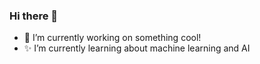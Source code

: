 ### Hi there 👋  

- 🧩 I’m currently working on something cool! 
- ✨ I’m currently learning about machine learning and AI

<!--
**alexandrab319/alexandrab319** is a ✨ _special_ ✨ repository because its `README.md` (this file) appears on your GitHub profile.

### Hi there 👋  

- 🧩 I’m currently working on something cool! 
- ✨ I’m currently learning about machine learning and AI

Here are some ideas to get you started:

- 🔭 I’m currently working on something cool! 
- 🌱 I’m currently learning about machine learning and AI
- 📫 How to reach me: https://www.linkedin.com/in/alexborriello/
- 📮 How to reach me: LinkedIn
-->
